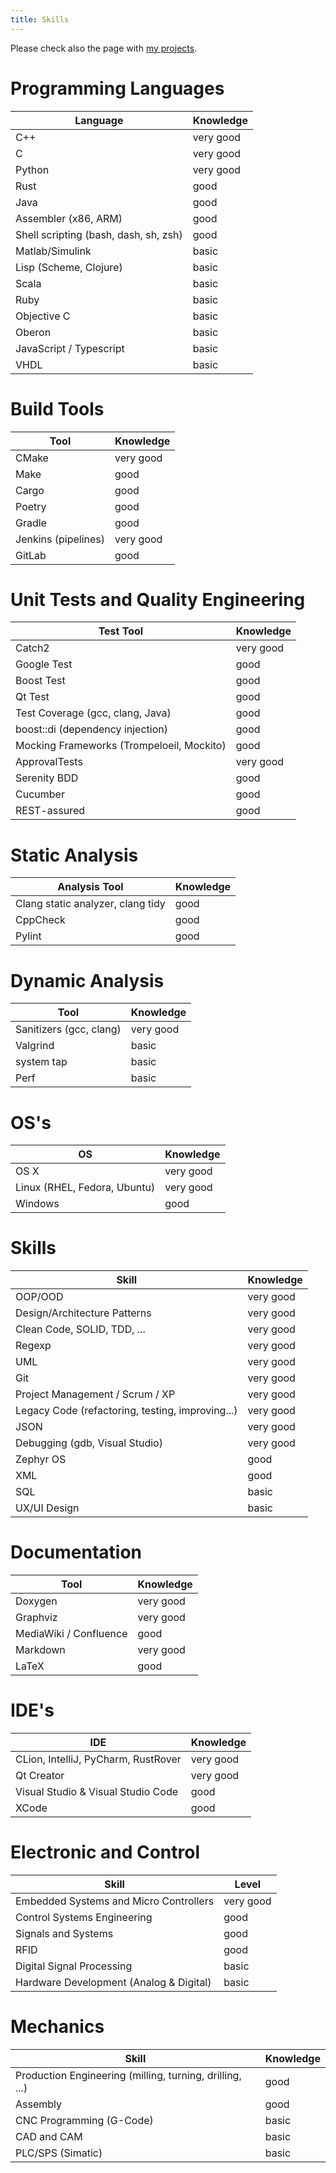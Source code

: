 ```yaml
---
title: Skills
---
```


Please check also the page with [my projects](/projects).

# Programming Languages

| Language                              | Knowledge |
|---------------------------------------|-----------|
| C++                                   | very good |
| C                                     | very good |
| Python                                | very good |
| Rust                                  | good      |
| Java                                  | good      |
| Assembler (x86, ARM)                  | good      |
| Shell scripting (bash, dash, sh, zsh) | good      |
| Matlab/Simulink                       | basic     |
| Lisp (Scheme, Clojure)                | basic     |
| Scala                                 | basic     |
| Ruby                                  | basic     |
| Objective C                           | basic     |
| Oberon                                | basic     |
| JavaScript / Typescript               | basic     |
| VHDL                                  | basic     |

# Build Tools

| Tool                | Knowledge                                |
|---------------------|------------------------------------------|
| CMake               | very good                                |
| Make                | good                                     |
| Cargo               | good                                     |
| Poetry              | good                                     |
| Gradle              | good                                     |
| Jenkins (pipelines) | very good                                |
| GitLab              | good                                     |

# Unit Tests and Quality Engineering

| Test Tool                                 | Knowledge                                |
|-------------------------------------------|------------------------------------------|
| Catch2                                    | very good                                |
| Google Test                               | good                                     |
| Boost Test                                | good                                     |
| Qt Test                                   | good                                     |
| Test Coverage (gcc, clang, Java)          | good                                     |
| boost::di (dependency injection)          | good                                     |
| Mocking Frameworks (Trompeloeil, Mockito) | good                                     |
| ApprovalTests                             | very good                                |
| Serenity BDD                              | good                                     |
| Cucumber                                  | good                                     |
| REST-assured                              | good                                     |

# Static Analysis

| Analysis Tool                            | Knowledge                                |
|------------------------------------------|------------------------------------------|
| Clang static analyzer, clang tidy        | good                                     |
| CppCheck                                 | good                                     |
| Pylint                                   | good                                     |

# Dynamic Analysis

| Tool                                     | Knowledge                                |
|------------------------------------------|------------------------------------------|
| Sanitizers (gcc, clang)                  | very good                                |
| Valgrind                                 | basic                                    |
| system tap                               | basic                                    |
| Perf                                     | basic                                    |

# OS's

| OS                                       | Knowledge                                |
|------------------------------------------|------------------------------------------|
| OS X                                     | very good                                |
| Linux (RHEL, Fedora, Ubuntu)             | very good                                |
| Windows                                  | good                                     |

# Skills

| Skill                                            | Knowledge                                  |
|--------------------------------------------------|--------------------------------------------|
| OOP/OOD                                          | very good                                  |
| Design/Architecture Patterns                     | very good                                  |
| Clean Code, SOLID, TDD, ...                      | very good                                  |
| Regexp                                           | very good                                  |
| UML                                              | very good                                  |
| Git                                              | very good                                  |
| Project Management / Scrum / XP                  | very good                                  |
| Legacy Code (refactoring, testing, improving...) | very good                                  |
| JSON                                             | very good                                  |
| Debugging (gdb, Visual Studio)                   | very good                                  |
| Zephyr OS                                        | good                                       |
| XML                                              | good                                       |
| SQL                                              | basic                                      |
| UX/UI Design                                     | basic                                      |

# Documentation

| Tool                   | Knowledge                                |
|------------------------|------------------------------------------|
| Doxygen                | very good                                |
| Graphviz               | very good                                |
| MediaWiki / Confluence | good                                     |
| Markdown               | very good                                |
| LaTeX                  | good                                     |

# IDE's

| IDE                                 | Knowledge                                |
|-------------------------------------|------------------------------------------|
| CLion, IntelliJ, PyCharm, RustRover | very good                                |
| Qt Creator                          | very good                                |
| Visual Studio & Visual Studio Code  | good                                     |
| XCode                               | good                                     |

# Electronic and Control

| Skill                                   | Level     |
|-----------------------------------------|-----------|
| Embedded Systems and Micro Controllers  | very good |
| Control Systems Engineering             | good      |
| Signals and Systems                     | good      |
| RFID                                    | good      |
| Digital Signal Processing               | basic     |
| Hardware Development (Analog & Digital) | basic     |

# Mechanics

| Skill                                                    | Knowledge         |
|----------------------------------------------------------|-------------------|
| Production Engineering (milling, turning, drilling, ...) | good              |
| Assembly                                                 | good              |
| CNC Programming (G-Code)                                 | basic             |
| CAD and CAM                                              | basic             |
| PLC/SPS (Simatic)                                        | basic             |
